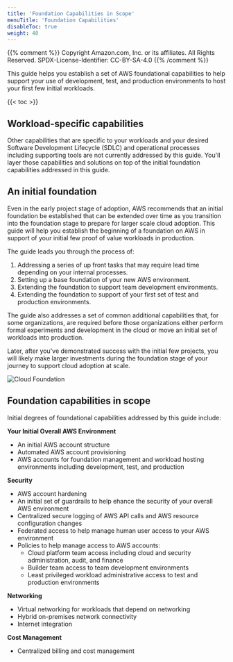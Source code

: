 ```yaml
---
title: 'Foundation Capabilities in Scope'
menuTitle: 'Foundation Capabilities'
disableToc: true
weight: 40
---
```


{{% comment %}}
Copyright Amazon.com, Inc. or its affiliates. All Rights Reserved.
SPDX-License-Identifier: CC-BY-SA-4.0
{{% /comment %}}

This guide helps you establish a set of AWS foundational capabilities to help support your use of development, test, and production environments to host your first few initial workloads.  

{{< toc >}}

## Workload-specific capabilities

Other capabilities that are specific to your workloads and your desired Software Development Lifecycle (SDLC) and operational processes including supporting tools are not currently addressed by this guide. You'll layer those capabilities and solutions on top of the initial foundation capabilities addressed in this guide.

## An initial foundation

Even in the early project stage of adoption, AWS recommends that an initial foundation be established that can be extended over time as you transition into the foundation stage to prepare for larger scale cloud adoption. This guide will help you establish the beginning of a foundation on AWS in support of your initial few proof of value workloads in production.

The guide leads you through the process of:
1. Addressing a series of up front tasks that may require lead time depending on your internal processes.
2. Setting up a base foundation of your new AWS environment.
3. Extending the foundation to support team development environments.
4. Extending the foundation to support of your first set of test and production environments.

The guide also addresses a set of common additional capabilities that, for some organizations, are required before those organizations either perform formal experiments and development in the cloud or move an initial set of workloads into production.

Later, after you've demonstrated success with the initial few projects, you will likely make larger investments during the foundation stage of your journey to support cloud adoption at scale.

![Cloud Foundation](/images/00-intro/initial-foundation-foundation.png)

## Foundation capabilities in scope

Initial degrees of foundational capabilities addressed by this guide include:

**Your Initial Overall AWS Environment**
* An initial AWS account structure
* Automated AWS account provisioning
* AWS accounts for foundation management and workload hosting environments including development, test, and production

**Security**
* AWS account hardening
* An initial set of guardrails to help ehance the security of your overall AWS environment
* Centralized secure logging of AWS API calls and AWS resource configuration changes
* Federated access to help manage human user access to your AWS environment
* Policies to help manage access to AWS accounts:
  * Cloud platform team access including cloud and security administration, audit, and finance
  * Builder team access to team development environments
  * Least privileged workload administrative access to test and production environments

**Networking**
* Virtual networking for workloads that depend on networking
* Hybrid on-premises network connectivity
* Internet integration

**Cost Management**
* Centralized billing and cost management